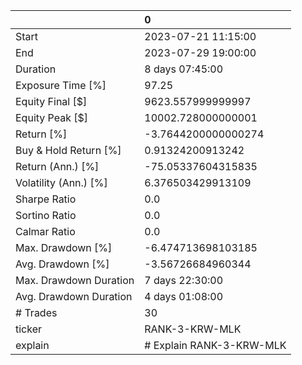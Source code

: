 |                        | 0                        |
|:-----------------------|:-------------------------|
| Start                  | 2023-07-21 11:15:00      |
| End                    | 2023-07-29 19:00:00      |
| Duration               | 8 days 07:45:00          |
| Exposure Time [%]      | 97.25                    |
| Equity Final [$]       | 9623.557999999997        |
| Equity Peak [$]        | 10002.728000000001       |
| Return [%]             | -3.7644200000000274      |
| Buy & Hold Return [%]  | 0.91324200913242         |
| Return (Ann.) [%]      | -75.05337604315835       |
| Volatility (Ann.) [%]  | 6.376503429913109        |
| Sharpe Ratio           | 0.0                      |
| Sortino Ratio          | 0.0                      |
| Calmar Ratio           | 0.0                      |
| Max. Drawdown [%]      | -6.474713698103185       |
| Avg. Drawdown [%]      | -3.56726684960344        |
| Max. Drawdown Duration | 7 days 22:30:00          |
| Avg. Drawdown Duration | 4 days 01:08:00          |
| # Trades               | 30                       |
| ticker                 | RANK-3-KRW-MLK           |
| explain                | # Explain RANK-3-KRW-MLK |